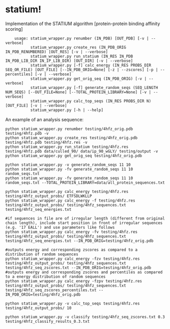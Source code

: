 statium!
=======

Implementation of the STATIUM algorithm [protein-protein binding affinity scoring]

		usage: statium_wrapper.py renumber (IN_PDB) [OUT_PDB] [-v | --verbose]
			   statium_wrapper.py create_res (IN_PDB_ORIG IN_PDB_RENUMBERED) [OUT_RES] [-v | --verbose]
			   statium_wrapper.py run_statium (IN_RES IN_PDB IN_PDB_LIB_DIR IN_IP_LIB_DIR) [OUT_DIR] [-v | --verbose]
			   statium_wrapper.py [-f] calc_energy (IN_RES PROBS_DIR SEQ_OR_FILE) [OUT_FILE] [--IN_PDB_ORIG=None] [-z | --zscores] [-p | --percentiles] [-v | --verbose]
			   statium_wrapper.py get_orig_seq (IN_PDB_ORIG) [-v | --verbose]
			   statium_wrapper.py [-f] generate_random_seqs (SEQ_LENGTH NUM_SEQS) [--OUT_FILE=None] [--TOTAL_PROTEIN_LIBRARY=None] [-v | --verbose]                       
			   statium_wrapper.py calc_top_seqs (IN_RES PROBS_DIR N) [OUT_FILE] [-v | --verbose]
			   statium_wrapper.py [-h | --help]

An example of an analysis sequence: <br>

	python statium_wrapper.py renumber testing/4hfz_orig.pdb testing/4hfz.pdb -v
	python statium_wrapper.py create_res testing/4hfz_orig.pdb testing/4hfz.pdb testing/4hfz.res -v
	python statium_wrapper.py run_statium testing/4hfz.res testing/4hfz.pdb data/culled_90/ data/ip_90_wGLY/ testing/output -v
	python statium_wrapper.py get_orig_seq testing/4hfz_orig.pdb
	
	python statium_wrapper.py -v generate_random_seqs 11 10
	python statium_wrapper.py -fv generate_random_seqs 11 10 random_seqs.txt
	python statium_wrapper.py -fv generate_random_seqs 11 10 random_seqs.txt --TOTAL_PROTEIN_LIBRARY=data/all_protein_sequences.txt
	
	python statium_wrapper.py calc_energy testing/4hfz.res testing/4hfz_output_probs/ ETFSDLWKLLP
	python statium_wrapper.py calc_energy -f testing/4hfz.res testing/4hfz_output_probs/ testing/4hfz_sequences.txt testing/4hfz_seq_energies.txt
	
	#if sequences in file are of irregular length (different from original chain length), include start position in front of irregular sequences (e.g. '17 EALL') and use parameters like follows
	python statium_wrapper.py calc_energy -fv testing/4hfz.res testing/4hfz_output_probs/ testing/4hfz_sequences.txt testing/4hfz_seq_energies.txt --IN_PDB_ORIG=testing/4hfz_orig.pdb
	
	#outputs energy and corresponding zscores as compared to a distribution of random sequences
	python statium_wrapper.py calc_energy -fzv testing/4hfz.res testing/4hfz_output_probs/ testing/4hfz_sequences.txt testing/4hfz_seq_zscores.txt --IN_PDB_ORIG=testing/4hfz_orig.pdb
	#outputs energy and corresponding zscores and percentiles as compared to a energy distribution of random sequences
	python statium_wrapper.py calc_energy -fzpv testing/4hfz.res testing/4hfz_output_probs/ testing/4hfz_sequences.txt testing/4hfz_seq_zscores_percentiles.txt --IN_PDB_ORIG=testing/4hfz_orig.pdb
	
	python statium_wrapper.py -v calc_top_seqs testing/4hfz.res testing/4hfz_output_probs/ 10
	
	python statium_wrapper.py -v classify testing/4hfz_seq_zscores.txt 0.3 testing/4hfz_classify_results_0.3.txt